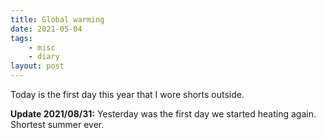 ```yaml
---
title: Global warming
date: 2021-05-04
tags:
    - misc
    - diary
layout: post
---
```


Today is the first day this year that I wore shorts outside.

**Update 2021/08/31:**
Yesterday was the first day we started heating again. Shortest summer ever.
